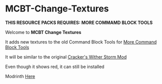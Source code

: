 # MCBT-Change-Textures
**THIS RESOURCE PACKS REQUIRES: MORE COMMAMD BLOCK TOOLS**

Welcome to **MCBT Change Textures**

It adds new textures to the old Command Block Tools for [More Command Block Tools](https://legacy.curseforge.com/minecraft/mc-mods/more-command-block-tools)

It will be similar to the original [Cracker's Wither Storm Mod](https://legacy.curseforge.com/minecraft/mc-mods/crackers-wither-storm-mod)

Even though it shows red, it can still be installed

Modrinth [Here](https://modrinth.com/resourcepack/mcbt-change-textures)
